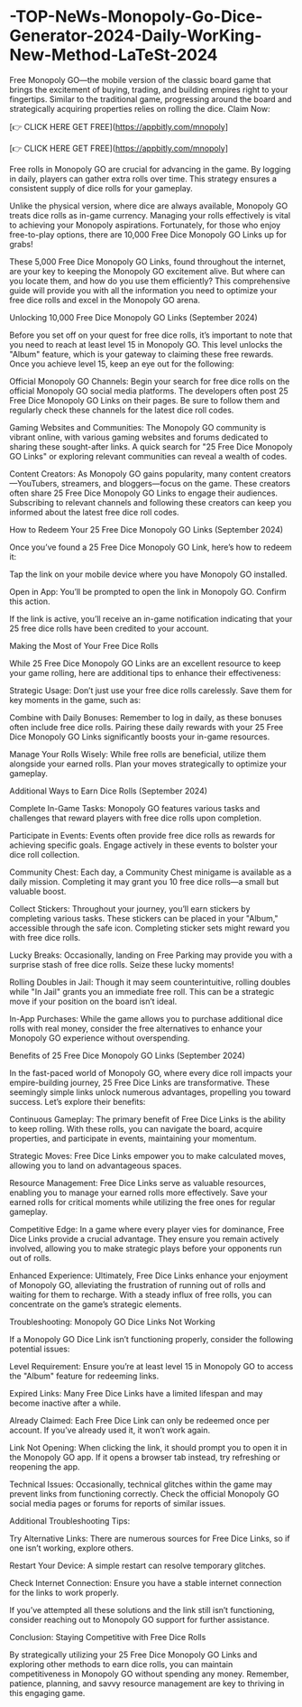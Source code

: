 # -TOP-NeWs-Monopoly-Go-Dice-Generator-2024-Daily-WorKing-New-Method-LaTeSt-2024

Free Monopoly GO—the mobile version of the classic board game that brings the excitement of buying, trading, and building empires right to your fingertips. Similar to the traditional game, progressing around the board and strategically acquiring properties relies on rolling the dice. Claim Now:

[👉 CLICK HERE GET FREE](https://appbitly.com/mnopoly]

[👉 CLICK HERE GET FREE](https://appbitly.com/mnopoly]

Free rolls in Monopoly GO are crucial for advancing in the game. By logging in daily, players can gather extra rolls over time. This strategy ensures a consistent supply of dice rolls for your gameplay.

Unlike the physical version, where dice are always available, Monopoly GO treats dice rolls as in-game currency. Managing your rolls effectively is vital to achieving your Monopoly aspirations. Fortunately, for those who enjoy free-to-play options, there are 10,000 Free Dice Monopoly GO Links up for grabs!

These 5,000 Free Dice Monopoly GO Links, found throughout the internet, are your key to keeping the Monopoly GO excitement alive. But where can you locate them, and how do you use them efficiently? This comprehensive guide will provide you with all the information you need to optimize your free dice rolls and excel in the Monopoly GO arena.

Unlocking 10,000 Free Dice Monopoly GO Links (September 2024)

Before you set off on your quest for free dice rolls, it’s important to note that you need to reach at least level 15 in Monopoly GO. This level unlocks the "Album" feature, which is your gateway to claiming these free rewards. Once you achieve level 15, keep an eye out for the following:

Official Monopoly GO Channels: Begin your search for free dice rolls on the official Monopoly GO social media platforms. The developers often post 25 Free Dice Monopoly GO Links on their pages. Be sure to follow them and regularly check these channels for the latest dice roll codes.

Gaming Websites and Communities: The Monopoly GO community is vibrant online, with various gaming websites and forums dedicated to sharing these sought-after links. A quick search for "25 Free Dice Monopoly GO Links" or exploring relevant communities can reveal a wealth of codes.

Content Creators: As Monopoly GO gains popularity, many content creators—YouTubers, streamers, and bloggers—focus on the game. These creators often share 25 Free Dice Monopoly GO Links to engage their audiences. Subscribing to relevant channels and following these creators can keep you informed about the latest free dice roll codes.

How to Redeem Your 25 Free Dice Monopoly GO Links (September 2024)

Once you’ve found a 25 Free Dice Monopoly GO Link, here’s how to redeem it:

Tap the link on your mobile device where you have Monopoly GO installed.

Open in App: You’ll be prompted to open the link in Monopoly GO. Confirm this action.

If the link is active, you’ll receive an in-game notification indicating that your 25 free dice rolls have been credited to your account.

Making the Most of Your Free Dice Rolls

While 25 Free Dice Monopoly GO Links are an excellent resource to keep your game rolling, here are additional tips to enhance their effectiveness:

Strategic Usage: Don’t just use your free dice rolls carelessly. Save them for key moments in the game, such as:

Combine with Daily Bonuses: Remember to log in daily, as these bonuses often include free dice rolls. Pairing these daily rewards with your 25 Free Dice Monopoly GO Links significantly boosts your in-game resources.

Manage Your Rolls Wisely: While free rolls are beneficial, utilize them alongside your earned rolls. Plan your moves strategically to optimize your gameplay.

Additional Ways to Earn Dice Rolls (September 2024)

Complete In-Game Tasks: Monopoly GO features various tasks and challenges that reward players with free dice rolls upon completion.

Participate in Events: Events often provide free dice rolls as rewards for achieving specific goals. Engage actively in these events to bolster your dice roll collection.

Community Chest: Each day, a Community Chest minigame is available as a daily mission. Completing it may grant you 10 free dice rolls—a small but valuable boost.

Collect Stickers: Throughout your journey, you’ll earn stickers by completing various tasks. These stickers can be placed in your "Album," accessible through the safe icon. Completing sticker sets might reward you with free dice rolls.

Lucky Breaks: Occasionally, landing on Free Parking may provide you with a surprise stash of free dice rolls. Seize these lucky moments!

Rolling Doubles in Jail: Though it may seem counterintuitive, rolling doubles while "In Jail" grants you an immediate free roll. This can be a strategic move if your position on the board isn’t ideal.

In-App Purchases: While the game allows you to purchase additional dice rolls with real money, consider the free alternatives to enhance your Monopoly GO experience without overspending.

Benefits of 25 Free Dice Monopoly GO Links (September 2024)

In the fast-paced world of Monopoly GO, where every dice roll impacts your empire-building journey, 25 Free Dice Links are transformative. These seemingly simple links unlock numerous advantages, propelling you toward success. Let’s explore their benefits:

Continuous Gameplay: The primary benefit of Free Dice Links is the ability to keep rolling. With these rolls, you can navigate the board, acquire properties, and participate in events, maintaining your momentum.

Strategic Moves: Free Dice Links empower you to make calculated moves, allowing you to land on advantageous spaces.

Resource Management: Free Dice Links serve as valuable resources, enabling you to manage your earned rolls more effectively. Save your earned rolls for critical moments while utilizing the free ones for regular gameplay.

Competitive Edge: In a game where every player vies for dominance, Free Dice Links provide a crucial advantage. They ensure you remain actively involved, allowing you to make strategic plays before your opponents run out of rolls.

Enhanced Experience: Ultimately, Free Dice Links enhance your enjoyment of Monopoly GO, alleviating the frustration of running out of rolls and waiting for them to recharge. With a steady influx of free rolls, you can concentrate on the game’s strategic elements.

Troubleshooting: Monopoly GO Dice Links Not Working

If a Monopoly GO Dice Link isn’t functioning properly, consider the following potential issues:

Level Requirement: Ensure you’re at least level 15 in Monopoly GO to access the "Album" feature for redeeming links.

Expired Links: Many Free Dice Links have a limited lifespan and may become inactive after a while.

Already Claimed: Each Free Dice Link can only be redeemed once per account. If you’ve already used it, it won’t work again.

Link Not Opening: When clicking the link, it should prompt you to open it in the Monopoly GO app. If it opens a browser tab instead, try refreshing or reopening the app.

Technical Issues: Occasionally, technical glitches within the game may prevent links from functioning correctly. Check the official Monopoly GO social media pages or forums for reports of similar issues.

Additional Troubleshooting Tips:

Try Alternative Links: There are numerous sources for Free Dice Links, so if one isn’t working, explore others.

Restart Your Device: A simple restart can resolve temporary glitches.

Check Internet Connection: Ensure you have a stable internet connection for the links to work properly.

If you’ve attempted all these solutions and the link still isn’t functioning, consider reaching out to Monopoly GO support for further assistance.

Conclusion: Staying Competitive with Free Dice Rolls

By strategically utilizing your 25 Free Dice Monopoly GO Links and exploring other methods to earn dice rolls, you can maintain competitiveness in Monopoly GO without spending any money. Remember, patience, planning, and savvy resource management are key to thriving in this engaging game.
